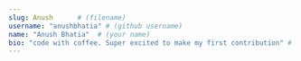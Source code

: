 ```yaml
---
slug: Anush      # (filename)
username: "anushbhatia" # (github username)
name: "Anush Bhatia"  # (your name)
bio: "code with coffee. Super excited to make my first contribution" # (About yourself)
---
```

